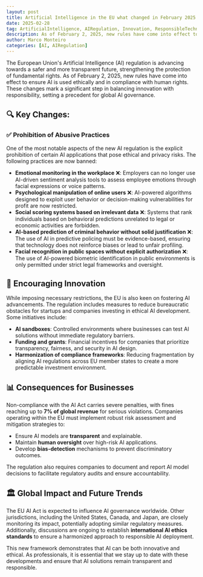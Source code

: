 ```yaml
---
layout: post
title: Artificial Intelligence in the EU what changed in February 2025
date: 2025-02-28
tag: ArtificialIntelligence, AIRegulation, Innovation, ResponsibleTechnology, Europe, DigitalTransformation
description: As of February 2, 2025, new rules have come into effect to ensure AI is used ethically and in compliance with human rights.
author: Marco Monteiro
categories: [AI, AIRegulation]
---
```


The European Union's Artificial Intelligence (AI) regulation is advancing towards a safer and more transparent future, strengthening the protection of fundamental rights. As of February 2, 2025, new rules have come into effect to ensure AI is used ethically and in compliance with human rights. These changes mark a significant step in balancing innovation with responsibility, setting a precedent for global AI governance.

<!--more-->

## 🔍 Key Changes:

### ✅ **Prohibition of Abusive Practices**
One of the most notable aspects of the new AI regulation is the explicit prohibition of certain AI applications that pose ethical and privacy risks. The following practices are now banned:

- **Emotional monitoring in the workplace** ❌: Employers can no longer use AI-driven sentiment analysis tools to assess employee emotions through facial expressions or voice patterns.
- **Psychological manipulation of online users** ❌: AI-powered algorithms designed to exploit user behavior or decision-making vulnerabilities for profit are now restricted.
- **Social scoring systems based on irrelevant data** ❌: Systems that rank individuals based on behavioral predictions unrelated to legal or economic activities are forbidden.
- **AI-based prediction of criminal behavior without solid justification** ❌: The use of AI in predictive policing must be evidence-based, ensuring that technology does not reinforce biases or lead to unfair profiling.
- **Facial recognition in public spaces without explicit authorization** ❌: The use of AI-powered biometric identification in public environments is only permitted under strict legal frameworks and oversight.

## 🌟 **Encouraging Innovation**

While imposing necessary restrictions, the EU is also keen on fostering AI advancements. The regulation includes measures to reduce bureaucratic obstacles for startups and companies investing in ethical AI development. Some initiatives include:
- **AI sandboxes**: Controlled environments where businesses can test AI solutions without immediate regulatory barriers.
- **Funding and grants**: Financial incentives for companies that prioritize transparency, fairness, and security in AI design.
- **Harmonization of compliance frameworks**: Reducing fragmentation by aligning AI regulations across EU member states to create a more predictable investment environment.

## 📊 **Consequences for Businesses**

Non-compliance with the AI Act carries severe penalties, with fines reaching up to **7% of global revenue** for serious violations. Companies operating within the EU must implement robust risk assessment and mitigation strategies to:
- Ensure AI models are **transparent** and explainable.
- Maintain **human oversight** over high-risk AI applications.
- Develop **bias-detection** mechanisms to prevent discriminatory outcomes.

The regulation also requires companies to document and report AI model decisions to facilitate regulatory audits and ensure accountability.

## 🏛 **Global Impact and Future Trends**

The EU AI Act is expected to influence AI governance worldwide. Other jurisdictions, including the United States, Canada, and Japan, are closely monitoring its impact, potentially adopting similar regulatory measures. Additionally, discussions are ongoing to establish **international AI ethics standards** to ensure a harmonized approach to responsible AI deployment.

This new framework demonstrates that AI can be both innovative and ethical. As professionals, it is essential that we stay up to date with these developments and ensure that AI solutions remain transparent and responsible.